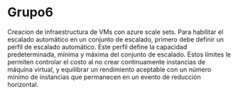 # Grupo6
Creacion de infraestructura de VMs con azure scale sets.
Para habilitar el escalado automático en un conjunto de escalado, primero debe definir un perfil de escalado automático. Este perfil define la capacidad predeterminada, mínima y máxima del conjunto de escalado. Estos límites le permiten controlar el costo al no crear continuamente instancias de máquina virtual, y equilibrar un rendimiento aceptable con un número mínimo de instancias que permanecen en un evento de reducción horizontal.